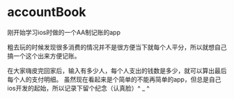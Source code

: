 # accountBook

刚开始学习ios时做的一个AA制记账的app

粗去玩的时候发现很多消费的情况并不是很方便当下就每个人平分，所以就想自己搞一个这个出来方便记账。

在大家嗨皮完回家后，输入有多少人，每个人支出的钱数是多少，就可以算出最后每个人的支付明细。 虽然现在看起来是个简单的不能再简单的app，但总是自己ios开发的起始，所以记录下留个纪念（认真脸）^ _ ^
